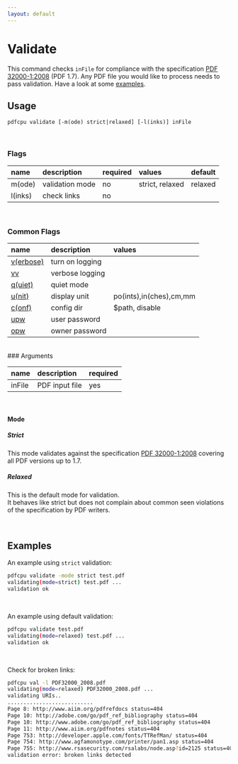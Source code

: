 ```yaml
---
layout: default
---
```


# Validate

This command checks `inFile` for compliance with the specification [PDF 32000-1:2008](https://www.adobe.com/content/dam/acom/en/devnet/pdf/pdfs/PDF32000_2008.pdf) (PDF 1.7). Any PDF file you would like to process needs to pass validation. Have a look at some [examples](#examples).

## Usage

```
pdfcpu validate [-m(ode) strict|relaxed] [-l(inks)] inFile
```

<br>

### Flags

| name                             | description     | required | values          |default
|:---------------------------------|:----------------|:---------|:----------------|:------
| m(ode)                           | validation mode | no       | strict, relaxed | relaxed
| l(inks)                          | check links     | no       |                 |

<br>

### Common Flags

| name                                            | description     | values
|:------------------------------------------------|:----------------|:-------
| [v(erbose)](../getting_started/common_flags.md) | turn on logging |
| [vv](../getting_started/common_flags.md)        | verbose logging |
| [q(uiet)](../getting_started/common_flags.md)   | quiet mode      |
| [u(nit)](../getting_started/common_flags.md)    | display unit    | po(ints),in(ches),cm,mm
| [c(onf)](../getting_started/common_flags.md)       | config dir      | $path, disable
| [upw](../getting_started/common_flags.md)          | user password   |
| [opw](../getting_started/common_flags.md)          | owner password  |

<br>
### Arguments

| name         | description         | required
|:-------------|:--------------------|:--------
| inFile       | PDF input file      | yes

<br>

#### Mode

##### Strict

This mode validates against the specification [PDF 32000-1:2008](https://www.adobe.com/content/dam/acom/en/devnet/pdf/pdfs/PDF32000_2008.pdf) covering all PDF versions up to 1.7.

##### Relaxed

This is the default mode for validation.<br>
It behaves like strict but does not complain about common seen violations of the specification by PDF writers.

<br>

## Examples

An example using `strict` validation:
```sh
pdfcpu validate -mode strict test.pdf
validating(mode=strict) test.pdf ...
validation ok
```

<br>

An example using default validation:
```sh
pdfcpu validate test.pdf
validating(mode=relaxed) test.pdf ...
validation ok
```

<br>

Check for broken links:
```sh
pdfcpu val -l PDF32000_2008.pdf
validating(mode=relaxed) PDF32000_2008.pdf ...
validating URIs..
...........................
Page 8: http://www.aiim.org/pdfrefdocs status=404
Page 10: http://adobe.com/go/pdf_ref_bibliography status=404
Page 10: http://www.adobe.com/go/pdf_ref_bibliography status=404
Page 11: http://www.aiim.org/pdfnotes status=404
Page 753: http://developer.apple.com/fonts/TTRefMan/ status=404
Page 754: http://www.agfamonotype.com/printer/pan1.asp status=404
Page 755: http://www.rsasecurity.com/rsalabs/node.asp?id=2125 status=404
validation error: broken links detected
```

